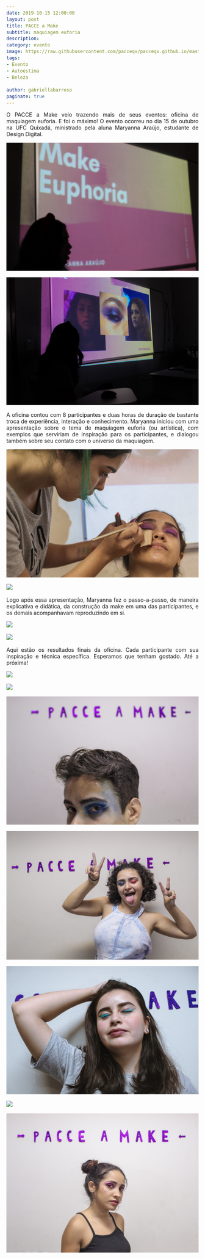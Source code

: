 ```yaml
---
date: 2019-10-15 12:00:00
layout: post
title: PACCE a Make
subtitle: maquiagem euforia
description: 
category: evento
image: https://raw.githubusercontent.com/pacceqx/pacceqx.github.io/master/assets/pic/2019-10-15/capa.png
tags:
- Evento
- Autoestima
- Beleza

author: gabriellabarroso
paginate: true
---
```

<p style="text-align: justify">
O PACCE a Make veio trazendo mais de seus eventos: oficina de maquiagem euforia. E foi o máximo! O evento ocorreu no dia 15 de outubro na UFC Quixadá, ministrado pela aluna Maryanna Araújo, estudante de Design Digital. 
</p>

![](https://raw.githubusercontent.com/pacceqx/pacceqx.github.io/master/assets/pic/2019-10-15/img1.jpg)

![](https://raw.githubusercontent.com/pacceqx/pacceqx.github.io/master/assets/pic/2019-10-15/img2.jpg)

 <p style="text-align: justify">
 A oficina contou com 8 participantes e duas horas de duração de bastante troca de experiência, interação e conhecimento. Maryanna iniciou com uma apresentação sobre o tema de maquiagem euforia (ou artística), com exemplos que serviriam de inspiração para os participantes, e dialogou também sobre seu contato com o universo da maquiagem.
 </p>

![](https://raw.githubusercontent.com/pacceqx/pacceqx.github.io/master/assets/pic/2019-10-15/img3.jpg)

![](https://raw.githubusercontent.com/pacceqx/pacceqx.github.io/master/assets/pic/2019-10-15/img4.heic)

<p style="text-align: justify">
Logo após essa apresentação, Maryanna fez o passo-a-passo, de maneira explicativa e didática, da construção da make em uma das participantes, e os demais acompanhavam reproduzindo em si.
 </p>

![](https://raw.githubusercontent.com/pacceqx/pacceqx.github.io/master/assets/pic/2019-10-08/img5.jpg)

![](https://raw.githubusercontent.com/pacceqx/pacceqx.github.io/master/assets/pic/2019-10-08/img6.jpg)

<p style="text-align: justify">
Aqui estão os resultados finais da oficina. Cada participante com sua inspiração e técnica específica. Esperamos que tenham gostado. Até a próxima!
</p>

![](https://raw.githubusercontent.com/pacceqx/pacceqx.github.io/master/assets/pic/2019-10-15/img7.heic)

![](https://raw.githubusercontent.com/pacceqx/pacceqx.github.io/master/assets/pic/2019-10-15/img8.heic)

![](https://raw.githubusercontent.com/pacceqx/pacceqx.github.io/master/assets/pic/2019-10-15/img9.jpg)

![](https://raw.githubusercontent.com/pacceqx/pacceqx.github.io/master/assets/pic/2019-10-15/img10.jpg)

![](https://raw.githubusercontent.com/pacceqx/pacceqx.github.io/master/assets/pic/2019-10-15/img11.jpg)

![](https://raw.githubusercontent.com/pacceqx/pacceqx.github.io/master/assets/pic/2019-10-15/img12.heic)

![](https://raw.githubusercontent.com/pacceqx/pacceqx.github.io/master/assets/pic/2019-10-15/img13.jpg)